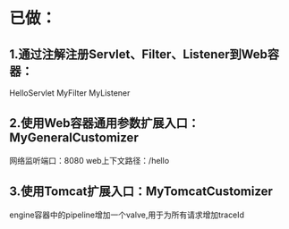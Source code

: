 # 已做：
## 1.通过注解注册Servlet、Filter、Listener到Web容器：
HelloServlet
MyFilter
MyListener
## 2.使用Web容器通用参数扩展入口：MyGeneralCustomizer
网络监听端口：8080
web上下文路径：/hello
## 3.使用Tomcat扩展入口：MyTomcatCustomizer
engine容器中的pipeline增加一个valve,用于为所有请求增加traceId